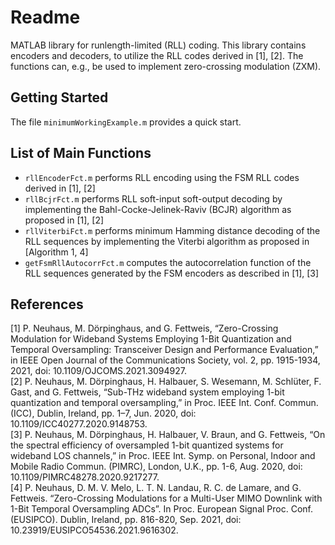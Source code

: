 # Readme
MATLAB library for runlength-limited (RLL) coding. This library contains encoders and decoders, to utilize the RLL codes derived in [1], [2]. The functions can, e.g., be used to implement zero-crossing modulation (ZXM).

## Getting Started
The file `minimumWorkingExample.m` provides a quick start.

## List of Main Functions
- `rllEncoderFct.m` performs RLL encoding using the FSM RLL codes derived in [1], [2]
- `rllBcjrFct.m` performs RLL soft-input soft-output decoding by implementing the Bahl-Cocke-Jelinek-Raviv (BCJR) algorithm as proposed in [1], [2]
- `rllViterbiFct.m` performs minimum Hamming distance decoding of the RLL sequences by implementing the Viterbi algorithm as proposed in [Algorithm 1, 4]
- `getFsmRllAutocorrFct.m` computes the autocorrelation function of the RLL sequences generated by the FSM encoders as described in [1], [3]

## References
[1] P. Neuhaus, M. Dörpinghaus, and G. Fettweis, “Zero-Crossing Modulation for Wideband Systems Employing 1-Bit Quantization and Temporal Oversampling: Transceiver Design and Performance Evaluation,” in IEEE Open Journal of the Communications Society, vol. 2, pp. 1915-1934, 2021, doi: 10.1109/OJCOMS.2021.3094927.\
[2] P. Neuhaus, M. Dörpinghaus, H. Halbauer, S. Wesemann, M. Schlüter, F. Gast, and G. Fettweis, “Sub-THz  wideband  system  employing  1-bit  quantization  and  temporal  oversampling,” in Proc. IEEE Int. Conf. Commun. (ICC), Dublin, Ireland, pp. 1–7, Jun. 2020, doi: 10.1109/ICC40277.2020.9148753.\
[3] P. Neuhaus, M. Dörpinghaus, H. Halbauer, V. Braun, and G. Fettweis, “On the spectral efficiency of oversampled 1-bit quantized systems for wideband LOS channels,” in Proc. IEEE Int. Symp. on Personal, Indoor and Mobile Radio Commun. (PIMRC), London, U.K., pp. 1-6, Aug. 2020, doi: 10.1109/PIMRC48278.2020.9217277.\
[4] P. Neuhaus, D. M. V. Melo, L. T. N. Landau, R. C. de Lamare, and G. Fettweis. “Zero-Crossing Modulations for a Multi-User MIMO Downlink with 1-Bit Temporal Oversampling ADCs”. In Proc. European Signal Proc. Conf. (EUSIPCO). Dublin, Ireland, pp. 816-820, Sep. 2021, doi: 10.23919/EUSIPCO54536.2021.9616302.
